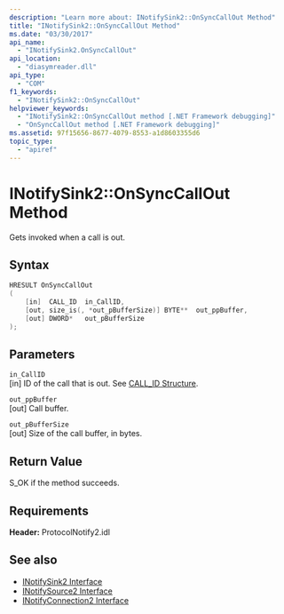```yaml
---
description: "Learn more about: INotifySink2::OnSyncCallOut Method"
title: "INotifySink2::OnSyncCallOut Method"
ms.date: "03/30/2017"
api_name: 
  - "INotifySink2.OnSyncCallOut"
api_location: 
  - "diasymreader.dll"
api_type: 
  - "COM"
f1_keywords: 
  - "INotifySink2::OnSyncCallOut"
helpviewer_keywords: 
  - "INotifySink2::OnSyncCallOut method [.NET Framework debugging]"
  - "OnSyncCallOut method [.NET Framework debugging]"
ms.assetid: 97f15656-8677-4079-8553-a1d8603355d6
topic_type: 
  - "apiref"
---
```

# INotifySink2::OnSyncCallOut Method

Gets invoked when a call is out.  
  
## Syntax  
  
```cpp  
HRESULT OnSyncCallOut  
(  
    [in]  CALL_ID  in_CallID,  
    [out, size_is(, *out_pBufferSize)] BYTE**  out_ppBuffer,  
    [out] DWORD*   out_pBufferSize  
);  
```  
  
## Parameters  

 `in_CallID`  
 [in] ID of the call that is out. See [CALL_ID Structure](call-id-structure.md).  
  
 `out_ppBuffer`  
 [out] Call buffer.  
  
 `out_pBufferSize`  
 [out] Size of the call buffer, in bytes.  
  
## Return Value  

 S_OK if the method succeeds.  
  
## Requirements  

 **Header:** ProtocolNotify2.idl  
  
## See also

- [INotifySink2 Interface](inotifysink2-interface.md)
- [INotifySource2 Interface](inotifysource2-interface.md)
- [INotifyConnection2 Interface](inotifyconnection2-interface.md)
